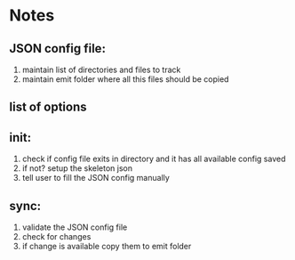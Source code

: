 # Notes

## JSON config file:

1. maintain list of directories and files to track
2. maintain emit folder where all this files should be copied

## list of options

## init:

1. check if config file exits in directory and it has all available config saved
2. if not? setup the skeleton json
3. tell user to fill the JSON config manually

## sync:

1. validate the JSON config file
2. check for changes
3. if change is available copy them to emit folder
